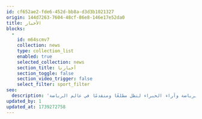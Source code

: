 ```yaml
---
id: cf652ae2-fde6-452d-bb8a-d3d3b1021327
origin: 144d7263-7604-48cf-86e8-146e17e52da0
title: الأخبار
blocks:
  -
    id: m64scmv7
    collection: news
    type: collection_list
    enabled: true
    selected_collection: news
    section_title: أخبارنا
    section_toggle: false
    section_video_trigger: false
    select_filter: sport_filter
seo:
  description: 'تابع آخر الأخبار والرؤى والتحديثات من أكاديمية مهد الرياضية. استكشف القصص الرائجة وتحديثات الرياضة وآراء الخبراء لتظل مطلعًا ومتقدمًا في عالم الرياضة.'
updated_by: 1
updated_at: 1739272758
---
```

